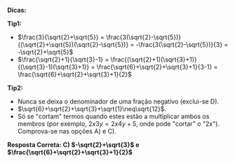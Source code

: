 **Dicas:**

**Tip1:** 
- $\frac{3}{\sqrt{2}+\sqrt{5}} = \frac{3(\sqrt{2}-\sqrt{5})}{(\sqrt{2}+\sqrt{5})(\sqrt{2}-\sqrt{5})} = -\frac{3(\sqrt{2}-\sqrt{5})}{3} = -\sqrt{2}+\sqrt{5}$
- $\frac{\sqrt{2}+1}{\sqrt{3}-1} = \frac{(\sqrt{2}+1)(\sqrt{3}+1)}{(\sqrt{3}-1)(\sqrt{3}+1)} = \frac{\sqrt{6}+\sqrt{2}+\sqrt{3}+1}{3-1} = \frac{\sqrt{6}+\sqrt{2}+\sqrt{3}+1}{2}$

**Tip2:** 
- Nunca se deixa o denominador de uma fração negativo (exclui-se D).
- $\sqrt{6}+\sqrt{2}+\sqrt{3}+\sqrt{1}\neq\sqrt{12}$.
- Só se "cortam" termos quando estes estão a multiplicar ambos os membros (por exemplo, $2x3y = 2x4y + 5$, onde pode "cortar" o "2x"). Comprova-se nas opções A) e C).

**Resposta Correta: C) $-\sqrt{2}+\sqrt{3}$ e $\frac{\sqrt{6}+\sqrt{2}+\sqrt{3}+1}{2}$**
